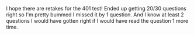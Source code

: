 I hope there are retakes for the 401 test! Ended up getting 20/30 questions right so I'm pretty bummed I missed it by 1 question. And I know at least 2 questions I would have gotten right if I would have read the question 1 more time.